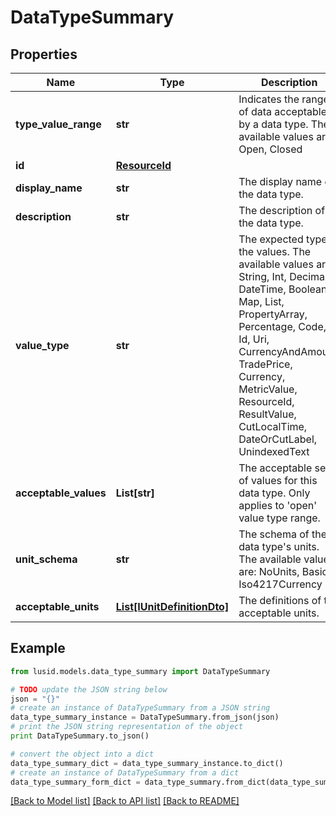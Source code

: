 # DataTypeSummary


## Properties
Name | Type | Description | Notes
------------ | ------------- | ------------- | -------------
**type_value_range** | **str** | Indicates the range of data acceptable by a data type. The available values are: Open, Closed | 
**id** | [**ResourceId**](ResourceId.md) |  | 
**display_name** | **str** | The display name of the data type. | 
**description** | **str** | The description of the data type. | 
**value_type** | **str** | The expected type of the values. The available values are: String, Int, Decimal, DateTime, Boolean, Map, List, PropertyArray, Percentage, Code, Id, Uri, CurrencyAndAmount, TradePrice, Currency, MetricValue, ResourceId, ResultValue, CutLocalTime, DateOrCutLabel, UnindexedText | 
**acceptable_values** | **List[str]** | The acceptable set of values for this data type. Only applies to &#39;open&#39; value type range. | [optional] 
**unit_schema** | **str** | The schema of the data type&#39;s units. The available values are: NoUnits, Basic, Iso4217Currency | [optional] 
**acceptable_units** | [**List[IUnitDefinitionDto]**](IUnitDefinitionDto.md) | The definitions of the acceptable units. | [optional] 

## Example

```python
from lusid.models.data_type_summary import DataTypeSummary

# TODO update the JSON string below
json = "{}"
# create an instance of DataTypeSummary from a JSON string
data_type_summary_instance = DataTypeSummary.from_json(json)
# print the JSON string representation of the object
print DataTypeSummary.to_json()

# convert the object into a dict
data_type_summary_dict = data_type_summary_instance.to_dict()
# create an instance of DataTypeSummary from a dict
data_type_summary_form_dict = data_type_summary.from_dict(data_type_summary_dict)
```
[[Back to Model list]](../README.md#documentation-for-models) [[Back to API list]](../README.md#documentation-for-api-endpoints) [[Back to README]](../README.md)


